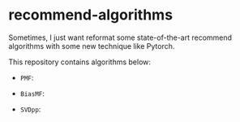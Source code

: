# recommend-algorithms
Sometimes, I just want reformat some state-of-the-art recommend algorithms with some new technique like Pytorch.

This repository contains algorithms below:

* `PMF`:

* `BiasMF`:

* `SVDpp`:


